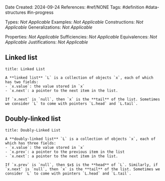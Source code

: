 Date Created: 2024-09-24
References: #ref/NONE
Tags: #definition #data-structures #in-progress 

Types: <i>Not Applicable</i>
Examples: <i>Not Applicable</i>
Constructions: <i>Not Applicable</i>
Generalizations: <i>Not Applicable</i>

Properties: <i>Not Applicable</i>
Sufficiencies: <i>Not Applicable</i>
Equivalences: <i>Not Applicable</i>
Justifications: <i>Not Applicable</i>

## Linked list

```ad-definition
title: Linked List

A **linked list** `L` is a collection of objects `x`, each of which has two fields:
- `x.value`: the value stored in `x`
- `x.next`: a pointer to the next item in the list.

If `x.next` is `null`, then `x` is the **tail** of the list. Sometimes we consider `L` to come with pointers `L.head` and `L.tail`.

```

## Doubly-linked list

```ad-definition
title: Doubly-Linked List

A **doubly-linked list** `L` is a collection of objects `x`, each of which has three fields:
- `x.value`: the value stored in `x`
- `x.prev`: a pointer to the previous item in the list
- `x.next`: a pointer to the next item in the list.

If `x.prev` is `null`, then $x$ is the **head** of `L`. Similarly, if `x.next` is `null`, then `x` is the **tail** of the list. Sometimes we consider `L` to come with pointers `L.head` and `L.tail`.

```